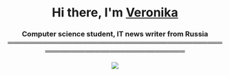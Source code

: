 <h1 align="center">Hi there, I'm <a href="https://github.com/fvrrrf/" target="_blank">Veronika</a> 
<h3 align="center">Computer science student, IT news writer from Russia
═══════════════════════════════════════════════════════════════════════

  ![](https://komarev.com/ghpvc/?username=your-github-username&color=4D3A31&style=for-the-badge)
